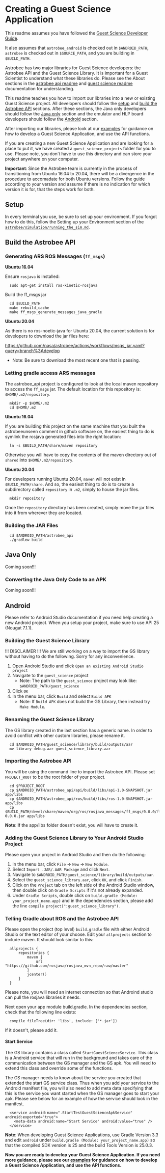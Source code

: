 # Creating a Guest Science Application

This readme assumes you have followed the
[Guest Science Developer Guide](gs_developer_guide.md).

It also assumes that `astrobee_android` is checked out in `$ANDROID_PATH`,
`astrobee` is checked out in `$SOURCE_PATH`, and you are building in
`$BUILD_PATH`.

Astrobee has two major libraries for Guest Science developers: the Astrobee API
and the Guest Science Library. It is important for a Guest Scientist to
understand what these libraries do. Please see the About sections in the
[astrobee api readme](astrobee_api/README.md#about) and
[guest science readme](guest_science/README.md#about) documentation for
understanding.

This readme teaches you how to import our libraries into a new or existing
Guest Science project. All developers should follow the [setup](#setup) and
[build the Astrobee API](#build-the-astrobee-api) sections. After these
sections, the Java only developers should follow the [Java only](#java-only)
section and the emulator and HLP board developers should follow the
[Android](#Android) section.

After importing our libraries, please look at our [examples](gs_examples/README.md) for guidance on how
to develop a Guest Science Application, and use the API functions.

If you are creating a new Guest Science Application and are looking for a place
to put it, we have created a `guest_science_projects` folder for you to use. 
Please note, you don't have to use this directory and can store your project
anywhere on your computer.

**Important**: Since the Astrobee team is currently in the process of transitioning from 
Ubuntu 16.04 to 20.04, there will be a divergence in the procedure to accomadate for both Ubuntu versions. Follow the guide according to your version and assume if there is no indication for which version it is for, that the steps work for both.

## Setup

In every terminal you use, be sure to set up your environment. If you forgot how
to do this, follow the Setting up your Environment section of the
[`astrobee/simulation/running_the_sim.md`](https://github.com/nasa/astrobee/blob/master/simulation/running_the_sim.md).

## Build the Astrobee API

### Generating ARS ROS Messages (`ff_msgs`)

**Ubuntu 16.04**

Ensure `rosjava` is installed:
```shell
  sudo apt-get install ros-kinetic-rosjava
```
Build the ff_msgs jar
 <!--- - Note: You may not need to build the ff_msgs jar, as they should be built when you install the Astrobee Software. In the event that they weren't, run the commands below. -->
 
 <!--- This is something I was told, and so not to mislead people I will leave it out -->
 
```shell
  cd $BUILD_PATH
  make rebuild_cache
  make ff_msgs_generate_messages_java_gradle
```
**Ubuntu 20.04**

As there is no ros-noetic-java for Ubuntu 20.04, the current solution is for
developers to download the jar files here:

https://github.com/nasa/astrobee/actions/workflows/msgs_jar.yaml?query=branch%3Adevelop
 - Note: Be sure to download the most recent one that is passing.
  
### Letting gradle access ARS messages

The astrobee_api project is configured to look at the local maven repository
to access the `ff_msgs` jar. The default location for this repository is:
`$HOME/.m2/repository`. 
```shell
  mkdir -p $HOME/.m2
  cd $HOME/.m2
```
**Ubuntu 16.04**

If you are building this project on the same machine
that you built the astrobeeunseen comment in github software on, the easiest thing to do is symlink the
rosjava generated files into the right location:
```shell
  ln -s $BUILD_PATH/share/maven repository
```
Otherwise you will have to copy the contents of the maven directory out
of `shared` into `$HOME/.m2/repository`.

**Ubuntu 20.04**

For developers running Ubuntu 20.04, `maven` will not exist in `$BUILD_PATH/share`. 
And so, the easiest thing to do is to create a subdirectory called `repository` in `.m2`, simply to house the jar files.
```shell
  mkdir repository
```
Once the `repository` directory has been created, simply move the jar files into it from wherever they are located. 
### Building the JAR Files
```shell
  cd $ANDROID_PATH/astrobee_api
  ./gradlew build
```
## Java Only

Coming soon!!!

<!--- Make sure to mention that java only applications will not run in SPAAAACE!-->

<!--- Don't forget to have them include the gs-stub library -->

### Converting the Java Only Code to an APK

Coming soon!!!

## Android

Please refer to Android Studio documentation if you need help creating a new
Android project. When you setup your project, make sure to use API 25
(Nougat 7.1.1).

### Building the Guest Science Library

!!! DISCLAIMER !!!
We are still working on a way to import the GS library without having to do the 
following. Sorry for any inconvenience.

 1. Open Android Studio and click `Open an existing Android Studio project`
 2. Navigate to the `guest_science` project
    - Note: The path to the `guest_science` project may look like:
      `$ANDROID_PATH/guest_science`
 3. Click `OK`
 4. In the menu bar, click `Build` and select `Build APK`
    - Note: If `Build APK` does not build the GS Library,
      then instead try `Make Module`.

### Renaming the Guest Science Library

The GS library created in the last section has a generic name. In order to avoid
conflict with other custom libraries, please rename it.
```shell
  cd $ANDROID_PATH/guest_science/library/build/outputs/aar
  mv library-debug.aar guest_science_library.aar
```
### Importing the Astrobee API

You will be using the command line to import the Astrobee API. Please set 
`PROJECT_ROOT` to be the root folder of your project.
```shell
  cd $PROJECT_ROOT
  cp $ANDROID_PATH/astrobee_api/api/build/libs/api-1.0-SNAPSHOT.jar app/libs
  cp $ANDROID_PATH/astrobee_api/ros/build/libs/ros-1.0-SNAPSHOT.jar app/libs
  cp $BUILD_PATH/devel/share/maven/org/ros/rosjava_messages/ff_msgs/0.0.0/ff_msgs-0.0.0.jar app/libs
```
**Note**: If the app/libs folder doesn't exist, you will have to create it.

### Adding the Guest Science Library to Your Android Studio Project

Please open your project in Android Studio and then do the following:

 1. In the menu bar, click `File` -> `New` -> `New Module`.
 2. Select `Import .JAR/.AAR Package` and click `Next`.
 3. Navigate to `$ANDROID_PATH/guest_science/library/build/outputs/aar`.
 4. Select the `guest_science_library.aar`, click `OK`, and click `Finish`.
 5. Click on the `Project` tab on the left side of the Android Studio window, then double click on `Gradle Scripts` if it's not already expanded.
 6. Under `Gradle Scripts`, double click on `build.gradle (Module: your_project_name.app)` and in the dependencies section, please add the line `compile project(":guest_science_library")`.

### Telling Gradle about ROS and the Astrobee API

Please open the project (top level) `build.gradle` file with either Android
Studio or the text editor of your choose. Edit your `allprojects` section to 
include maven. It should look similar to this:

  ```shell
    allprojects {
        repositories {
            maven {
                url "https://github.com/rosjava/rosjava_mvn_repo/raw/master"
            }
            jcenter()
        }
    }
  ```

Please note, you will need an internet connection so that Androind studio can
pull the rosjava libraries it needs.

Next open your app module build.gradle. In the dependencies section, check that
the following line exists:

  ```shell
    compile fileTree(dir: 'libs', include: ['*.jar'])
  ```

If it doesn't, please add it.

#### Start Service

The GS library contains a class called `StartGuestScienceService`. This class is
a Android service that will run in the background and takes care of the
communication between the GS manager and the GS apk. You will need to extend
this class and override some of the functions.

The GS manager needs to know about the service you created that extended the
start GS service class. Thus when you add your service to the Android manifest
file, you will also need to add meta data specifying that this is the service
you want started when the GS manager goes to start your apk. Please see below
for an example of how the service should look in the manifest.

  ```shell
    <service android:name=".StartTestGuestScienceApkService" android:exported="true">
      <meta-data android:name="Start Service" android:value="true" />
    </service>
  ```
**Note**:
When developing Guest Science Applications, use Gradle Version 3.3 
and edit `android` under `build.gradle (Module: your_project_name.app)` 
so that the compiled SDK version is 25 and the build Tools Version is 25.0.3.

**Now you are ready to develop your Guest Science Application. If you need more
guidance, please see our [examples](gs_examples/README.md) for guidance on how
to develop a Guest Science Application, and use the API functions.**
